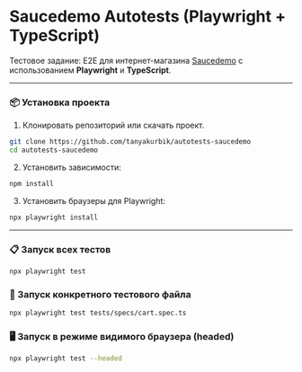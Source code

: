 # Saucedemo Autotests (Playwright + TypeScript)

Тестовое задание: E2E для интернет-магазина [Saucedemo](https://www.saucedemo.com/) с использованием **Playwright** и **TypeScript**.

---

### 📦 Установка проекта

1. Клонировать репозиторий или скачать проект.

```bash
git clone https://github.com/tanyakurbik/autotests-saucedemo
cd autotests-saucedemo
```

2. Установить зависимости:

```bash
npm install
```

3. Установить браузеры для Playwright:

```bash
npx playwright install
```

---

### 📋 Запуск всех тестов

```bash
npx playwright test
```

### 🧪 Запуск конкретного тестового файла

```bash
npx playwright test tests/specs/cart.spec.ts
```

### 🖥️ Запуск в режиме видимого браузера (headed)

```bash
npx playwright test --headed
```